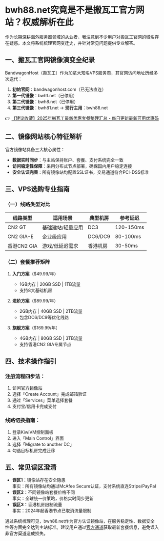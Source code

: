 # bwh88.net究竟是不是搬瓦工官方网站？权威解析在此

作为长期深耕海外服务器领域的从业者，我注意到不少用户对搬瓦工官网的域名存在疑惑。本文将系统梳理官网变迁史，并针对常见问题提供专业解答。

## 一、搬瓦工官网镜像演变全纪录
BandwagonHost（搬瓦工）作为加拿大知名VPS服务商，其官网访问地址历经多次迭代：

1. **初始官网**：bandwagonhost.com（已无法直连）
2. **第一代镜像**：bwh1.net（已停用）
3. **第二代镜像**：bwh8.net（已停用）
4. **第三代镜像**：bwh81.net → **现行主用**：bwh88.net

👉 [【建议收藏】2025年搬瓦工最新优惠套餐整理汇总 - 每日更新最新可用优惠码](https://bit.ly/banwagon)

## 二、镜像网站核心特征解析
官方镜像站具备三大核心属性：
- **数据实时同步**：与主站保持账户、套餐、支付系统完全一致
- **访问稳定性保障**：采用分布式节点部署，确保国内用户稳定连接
- **安全认证完善**：所有镜像站均配置SSL证书，交易通道符合PCI-DSS标准

## 三、VPS选购专业指南
### （一）线路类型对比
| 线路类型       | 适用场景          | 典型机房   | 参考延迟 |
|----------------|-------------------|------------|----------|
| CN2 GT         | 基础建站/轻量应用 | DC3        | 120-150ms|
| CN2 GIA-E      | 企业级应用        | DC6/DC9    | 80-100ms |
| 香港CN2 GIA    | 游戏/低延迟需求   | 香港机房   | 30-50ms  |

### （二）套餐推荐矩阵
1. **入门方案**（$49.99/年）
   - 1GB内存 | 20GB SSD | 1TB流量
   - 支持8大基础机房

2. **进阶方案**（$89.99/年）
   - 2GB内存 | 40GB SSD | 2TB流量
   - 包含DC6/DC9等优化线路

3. **旗舰方案**（$169.99/年）
   - 4GB内存 | 80GB SSD | 3TB流量
   - 支持香港CN2 GIA专属节点

## 四、技术操作指引
### 注册流程四步法：
1. 访问[官方镜像站](https://bit.ly/banwagon)
2. 选择「Create Account」完成邮箱验证
3. 通过「Services」菜单选择套餐
4. 支付宝/信用卡完成支付

### 线路切换指南：
1. 登录KiwiVM控制面板
2. 进入「Main Control」界面
3. 选择「Migrate to another DC」
4. 勾选目标机房完成迁移

## 五、常见误区澄清
- **误区1**：镜像站存在安全隐患  
  事实：所有镜像站均通过McAfee Secure认证，支付系统直连Stripe/PayPal
- **误区2**：不同镜像站套餐价格不同  
  事实：全球统一价策略，价格实时同步更新
- **误区3**：香港机房限制流量  
  事实：2024年起香港节点已取消流量限制

通过系统梳理可见，bwh88.net作为官方认证镜像站，在服务稳定性、数据安全性等方面完全达到主站标准。建议用户通过[官方通道](https://bit.ly/banwagon)获取最新套餐信息，避免误入非官方渠道造成损失。